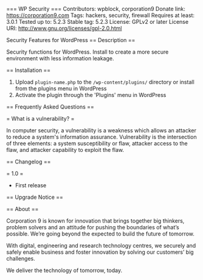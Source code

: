 === WP Security ===
Contributors: wpblock, corporation9
Donate link: https://corporation9.com
Tags: hackers, security, firewall
Requires at least: 3.0.1
Tested up to: 5.2.3
Stable tag: 5.2.3
License: GPLv2 or later
License URI: http://www.gnu.org/licenses/gpl-2.0.html

Security Features for WordPress
== Description ==

Security functions for WordPress. Install to create a more secure environment with less information leakage.

== Installation ==

1. Upload `plugin-name.php` to the `/wp-content/plugins/` directory or install from the plugins menu in WordPress
2. Activate the plugin through the 'Plugins' menu in WordPress

== Frequently Asked Questions ==

= What is a vulnerability? =

In computer security, a vulnerability is a weakness which allows an attacker to reduce a system's information assurance. Vulnerability is the intersection of three elements: a system susceptibility or flaw, attacker access to the flaw, and attacker capability to exploit the flaw.

== Changelog ==

= 1.0 =
* First release

== Upgrade Notice ==


== About ==

Corporation 9 is known for innovation that brings together big thinkers, problem solvers and an attitude for pushing the boundaries of what’s possible. We’re going beyond the expected to build the future of tomorrow.

With digital, engineering and research technology centres, we securely and safely enable business and foster innovation by solving our customers’ big challenges.

We deliver the technology of tomorrow, today.
